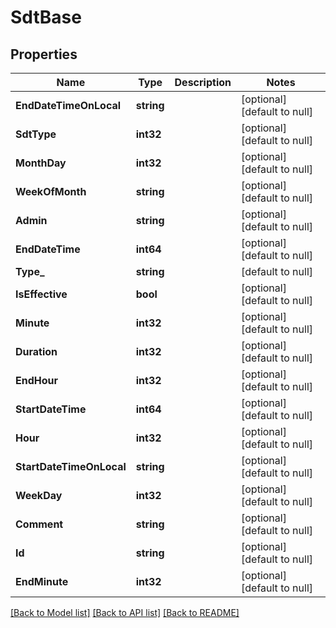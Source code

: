 # SdtBase

## Properties
Name | Type | Description | Notes
------------ | ------------- | ------------- | -------------
**EndDateTimeOnLocal** | **string** |  | [optional] [default to null]
**SdtType** | **int32** |  | [optional] [default to null]
**MonthDay** | **int32** |  | [optional] [default to null]
**WeekOfMonth** | **string** |  | [optional] [default to null]
**Admin** | **string** |  | [optional] [default to null]
**EndDateTime** | **int64** |  | [optional] [default to null]
**Type_** | **string** |  | [default to null]
**IsEffective** | **bool** |  | [optional] [default to null]
**Minute** | **int32** |  | [optional] [default to null]
**Duration** | **int32** |  | [optional] [default to null]
**EndHour** | **int32** |  | [optional] [default to null]
**StartDateTime** | **int64** |  | [optional] [default to null]
**Hour** | **int32** |  | [optional] [default to null]
**StartDateTimeOnLocal** | **string** |  | [optional] [default to null]
**WeekDay** | **int32** |  | [optional] [default to null]
**Comment** | **string** |  | [optional] [default to null]
**Id** | **string** |  | [optional] [default to null]
**EndMinute** | **int32** |  | [optional] [default to null]

[[Back to Model list]](../README.md#documentation-for-models) [[Back to API list]](../README.md#documentation-for-api-endpoints) [[Back to README]](../README.md)


